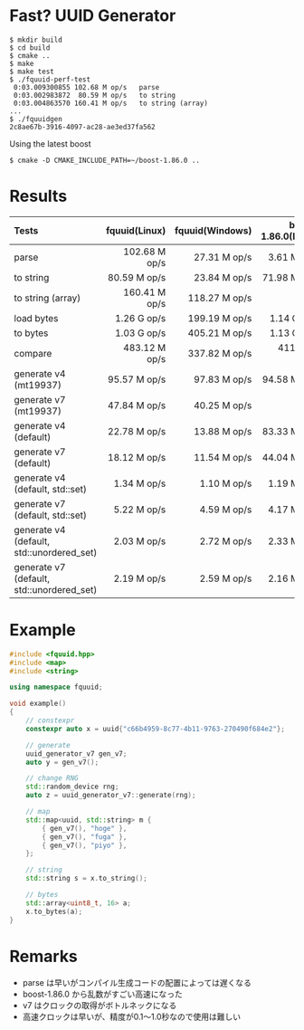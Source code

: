 # Fast? UUID Generator

    $ mkdir build
    $ cd build
    $ cmake ..
    $ make
    $ make test
    $ ./fquuid-perf-test
     0:03.009300855	102.68 M op/s	parse
     0:03.002983872	 80.59 M op/s	to string
     0:03.004863570	160.41 M op/s	to string (array)
    ...
    $ ./fquuidgen
    2c8ae67b-3916-4097-ac28-ae3ed37fa562

Using the latest boost

    $ cmake -D CMAKE_INCLUDE_PATH=~/boost-1.86.0 ..

# Results

|Tests|fquuid(Linux)|fquuid(Windows)|boost-1.86.0(Linux)|
|:---|---:|---:|---:|
|parse|102.68 M op/s| 27.31 M op/s|  3.61 M op/s|
|to string| 80.59 M op/s| 23.84 M op/s| 71.98 M op/s|
|to string (array)|160.41 M op/s|118.27 M op/s|             |
|load bytes|  1.26 G op/s|199.19 M op/s|  1.14 G op/s|
|to bytes|  1.03 G op/s|405.21 M op/s|  1.13 G op/s|
|compare|483.12 M op/s|337.82 M op/s|411.89 M op/s|
|generate v4 (mt19937)| 95.57 M op/s| 97.83 M op/s| 94.58 M op/s|
|generate v7 (mt19937)| 47.84 M op/s| 40.25 M op/s|             |
|generate v4 (default)| 22.78 M op/s| 13.88 M op/s| 83.33 M op/s|
|generate v7 (default)| 18.12 M op/s| 11.54 M op/s| 44.04 M op/s|
|generate v4 (default, std::set)|  1.34 M op/s|  1.10 M op/s|  1.19 M op/s|
|generate v7 (default, std::set)|  5.22 M op/s|  4.59 M op/s|  4.17 M op/s|
|generate v4 (default, std::unordered_set)|  2.03 M op/s|  2.72 M op/s|  2.33 M op/s|
|generate v7 (default, std::unordered_set)|  2.19 M op/s|  2.59 M op/s|  2.16 M op/s|

# Example

```C++
#include <fquuid.hpp>
#include <map>
#include <string>

using namespace fquuid;

void example()
{
    // constexpr
    constexpr auto x = uuid{"c66b4959-8c77-4b11-9763-270490f684e2"};

    // generate
    uuid_generator_v7 gen_v7;
    auto y = gen_v7();

    // change RNG
    std::random_device rng;
    auto z = uuid_generator_v7::generate(rng);

    // map
    std::map<uuid, std::string> m {
        { gen_v7(), "hoge" },
        { gen_v7(), "fuga" },
        { gen_v7(), "piyo" },
    };

    // string
    std::string s = x.to_string();

    // bytes
    std::array<uint8_t, 16> a;
    x.to_bytes(a);
}
```

# Remarks

- parse は早いがコンパイル生成コードの配置によっては遅くなる
- boost-1.86.0 から乱数がすごい高速になった
- v7 はクロックの取得がボトルネックになる
- 高速クロックは早いが、精度が0.1～1.0秒なので使用は難しい
